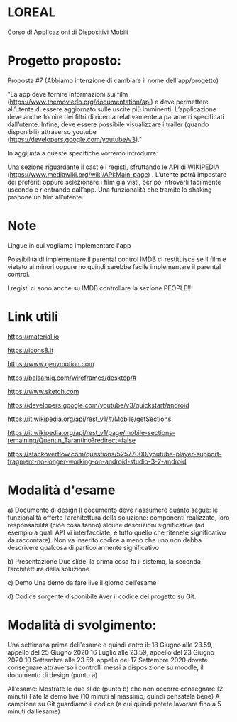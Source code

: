 # LOREAL
Corso di Applicazioni di Dispositivi Mobili 

# Progetto proposto:

Proposta #7  (Abbiamo intenzione di cambiare il nome dell'app/progetto)

"La app deve fornire informazioni sui film (https://www.themoviedb.org/documentation/api) e deve permettere all’utente di essere aggiornato sulle uscite più imminenti. L’applicazione deve anche fornire dei filtri di ricerca relativamente a parametri specificati dall’utente. Infine, deve essere possibile visualizzare i trailer (quando disponibili) attraverso youtube (https://developers.google.com/youtube/v3)."

In aggiunta a queste specifiche vorremo introdurre:

Una sezione riguardante il cast e i registi, sfruttando le API di WIKIPEDIA (https://www.mediawiki.org/wiki/API:Main_page) .
L’utente potrà impostare dei preferiti oppure selezionare i film già visti, per poi ritrovarli facilmente uscendo e rientrando dall’app.
Una funzionalità che tramite lo shaking propone un film all’utente.

# Note
Lingue in cui vogliamo implementare l'app

Possibilità di implementare il parental control IMDB ci restituisce se il film è vietato ai minori oppure no quindi sarebbe facile implementare il parental control.

I registi ci sono anche su IMDB controllare la sezione PEOPLE!!!

# Link utili

https://material.io

https://icons8.it

https://www.genymotion.com

https://balsamiq.com/wireframes/desktop/#

https://www.sketch.com

https://developers.google.com/youtube/v3/quickstart/android

https://it.wikipedia.org/api/rest_v1/#/Mobile/getSections

https://it.wikipedia.org/api/rest_v1/page/mobile-sections-remaining/Quentin_Tarantino?redirect=false

https://stackoverflow.com/questions/52577000/youtube-player-support-fragment-no-longer-working-on-android-studio-3-2-android
# Modalità d'esame

a) Documento di design 
Il documento deve riassumere quanto segue:
le funzionalità offerte
l’architettura della soluzione: componenti realizzate, loro responsabilità (cioè cosa fanno) alcune descrizioni significative (ad esempio a quali API vi interfacciate, e tutto quello che ritenete significativo da raccontare). Non va inserito codice a meno che uno non debba descrivere qualcosa di particolarmente significativo

b) Presentazione 
Due slide: la prima cosa fa il sistema, la seconda l’architettura della soluzione

c) Demo
Una demo da fare live il giorno dell’esame

d) Codice sorgente disponibile
Aver il codice del progetto su Git.


# Modalità di svolgimento:

Una settimana prima dell'esame e quindi entro il:
18 Giugno alle 23.59, appello del 25 Giugno 2020
16 Luglio alle 23.59, appello del 23 Giugno 2020
10 Settembre alle 23.59, appello del 17 Settembre 2020
dovete consegnare attraverso i controlli messi a disposizione su moodle, il documento di design (punto a)

All’esame:
Mostrate le due slide (punto b) che non occorre consegnare (2 minuti)
Fate la demo live (10 minuti al massimo, quindi pensatela bene)
A campione su Git guardiamo il codice (a cui quindi potete lavorare fino a 5 minuti dall’esame)
